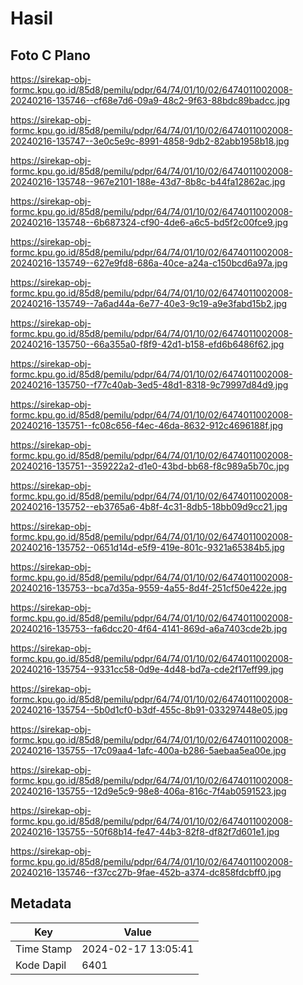 # Hasil

## Foto C Plano

https://sirekap-obj-formc.kpu.go.id/85d8/pemilu/pdpr/64/74/01/10/02/6474011002008-20240216-135746--cf68e7d6-09a9-48c2-9f63-88bdc89badcc.jpg

https://sirekap-obj-formc.kpu.go.id/85d8/pemilu/pdpr/64/74/01/10/02/6474011002008-20240216-135747--3e0c5e9c-8991-4858-9db2-82abb1958b18.jpg

https://sirekap-obj-formc.kpu.go.id/85d8/pemilu/pdpr/64/74/01/10/02/6474011002008-20240216-135748--967e2101-188e-43d7-8b8c-b44fa12862ac.jpg

https://sirekap-obj-formc.kpu.go.id/85d8/pemilu/pdpr/64/74/01/10/02/6474011002008-20240216-135748--6b687324-cf90-4de6-a6c5-bd5f2c00fce9.jpg

https://sirekap-obj-formc.kpu.go.id/85d8/pemilu/pdpr/64/74/01/10/02/6474011002008-20240216-135749--627e9fd8-686a-40ce-a24a-c150bcd6a97a.jpg

https://sirekap-obj-formc.kpu.go.id/85d8/pemilu/pdpr/64/74/01/10/02/6474011002008-20240216-135749--7a6ad44a-6e77-40e3-9c19-a9e3fabd15b2.jpg

https://sirekap-obj-formc.kpu.go.id/85d8/pemilu/pdpr/64/74/01/10/02/6474011002008-20240216-135750--66a355a0-f8f9-42d1-b158-efd6b6486f62.jpg

https://sirekap-obj-formc.kpu.go.id/85d8/pemilu/pdpr/64/74/01/10/02/6474011002008-20240216-135750--f77c40ab-3ed5-48d1-8318-9c79997d84d9.jpg

https://sirekap-obj-formc.kpu.go.id/85d8/pemilu/pdpr/64/74/01/10/02/6474011002008-20240216-135751--fc08c656-f4ec-46da-8632-912c4696188f.jpg

https://sirekap-obj-formc.kpu.go.id/85d8/pemilu/pdpr/64/74/01/10/02/6474011002008-20240216-135751--359222a2-d1e0-43bd-bb68-f8c989a5b70c.jpg

https://sirekap-obj-formc.kpu.go.id/85d8/pemilu/pdpr/64/74/01/10/02/6474011002008-20240216-135752--eb3765a6-4b8f-4c31-8db5-18bb09d9cc21.jpg

https://sirekap-obj-formc.kpu.go.id/85d8/pemilu/pdpr/64/74/01/10/02/6474011002008-20240216-135752--0651d14d-e5f9-419e-801c-9321a65384b5.jpg

https://sirekap-obj-formc.kpu.go.id/85d8/pemilu/pdpr/64/74/01/10/02/6474011002008-20240216-135753--bca7d35a-9559-4a55-8d4f-251cf50e422e.jpg

https://sirekap-obj-formc.kpu.go.id/85d8/pemilu/pdpr/64/74/01/10/02/6474011002008-20240216-135753--fa6dcc20-4f64-4141-869d-a6a7403cde2b.jpg

https://sirekap-obj-formc.kpu.go.id/85d8/pemilu/pdpr/64/74/01/10/02/6474011002008-20240216-135754--9331cc58-0d9e-4d48-bd7a-cde2f17eff99.jpg

https://sirekap-obj-formc.kpu.go.id/85d8/pemilu/pdpr/64/74/01/10/02/6474011002008-20240216-135754--5b0d1cf0-b3df-455c-8b91-033297448e05.jpg

https://sirekap-obj-formc.kpu.go.id/85d8/pemilu/pdpr/64/74/01/10/02/6474011002008-20240216-135755--17c09aa4-1afc-400a-b286-5aebaa5ea00e.jpg

https://sirekap-obj-formc.kpu.go.id/85d8/pemilu/pdpr/64/74/01/10/02/6474011002008-20240216-135755--12d9e5c9-98e8-406a-816c-7f4ab0591523.jpg

https://sirekap-obj-formc.kpu.go.id/85d8/pemilu/pdpr/64/74/01/10/02/6474011002008-20240216-135755--50f68b14-fe47-44b3-82f8-df82f7d601e1.jpg

https://sirekap-obj-formc.kpu.go.id/85d8/pemilu/pdpr/64/74/01/10/02/6474011002008-20240216-135746--f37cc27b-9fae-452b-a374-dc858fdcbff0.jpg


## Metadata

| Key        | Value               |
| ---------- | ------------------- |
| Time Stamp | 2024-02-17 13:05:41 |
| Kode Dapil | 6401                |



